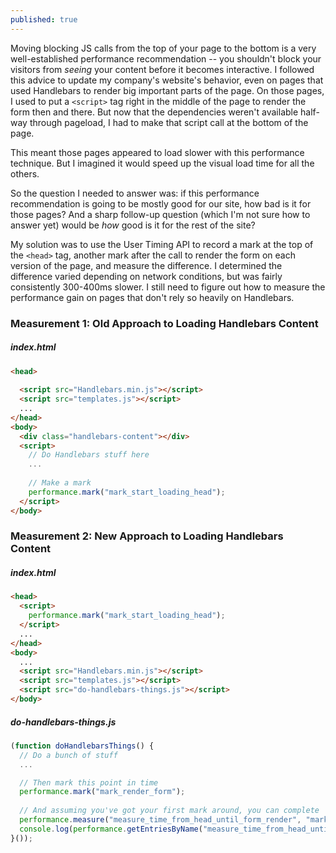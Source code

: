 ```yaml
---
published: true
---
```

Moving blocking JS calls from the top of your page to the bottom is a very well-established performance recommendation -- you shouldn't block your visitors from _seeing_ your content before it becomes interactive. I followed this advice to update my company's website's behavior, even on pages that used Handlebars to render big important parts of the page. On those pages, I used to put a `<script>` tag right in the middle of the page to render the form then and there. But now that the dependencies weren't available half-way through pageload, I had to make that script call at the bottom of the page.

This meant those pages appeared to load slower with this performance technique. But I imagined it would speed up the visual load time for all the others.

So the question I needed to answer was: if this performance recommendation is going to be mostly good for our site, how bad is it for those pages? And a sharp follow-up question (which I'm not sure how to answer yet) would be _how_ good is it for the rest of the site?

My solution was to use the User Timing API to record a mark at the top of the `<head>` tag, another mark after the call to render the form on each version of the page, and measure the difference. I determined the difference varied depending on network conditions, but was fairly consistently 300-400ms slower. I still need to figure out how to measure the performance gain on pages that don't rely so heavily on Handlebars.

### Measurement 1: Old Approach to Loading Handlebars Content

##### index.html
```html
<head>
  
  <script src="Handlebars.min.js"></script>
  <script src="templates.js"></script>
  ...
</head>
<body>
  <div class="handlebars-content"></div>
  <script>
    // Do Handlebars stuff here
    ...
  
    // Make a mark
    performance.mark("mark_start_loading_head");
  </script>
</body>
```

### Measurement 2: New Approach to Loading Handlebars Content

##### index.html
```html
<head>
  <script>
    performance.mark("mark_start_loading_head");
  </script>
  ...
</head>
<body>
  ...
  <script src="Handlebars.min.js"></script>
  <script src="templates.js"></script>
  <script src="do-handlebars-things.js"></script>
</body>
```

##### do-handlebars-things.js
```js:do-handlebars-things.js
(function doHandlebarsThings() {
  // Do a bunch of stuff
  ...

  // Then mark this point in time
  performance.mark("mark_render_form");
  
  // And assuming you've got your first mark around, you can complete
  performance.measure("measure_time_from_head_until_form_render", "mark_start_loading_head", "mark_render_form");
  console.log(performance.getEntriesByName("measure_time_from_head_until_form_render")[0].duration + "ms until loaded form");
}());
```
